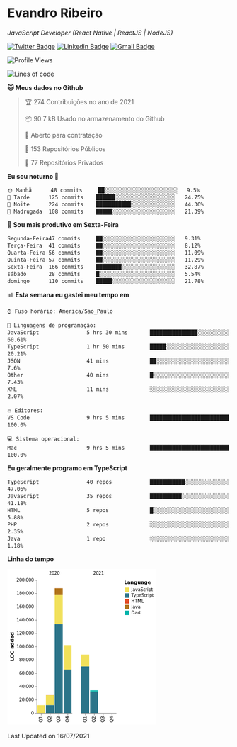 # Evandro **Ribeiro**

*JavaScript Developer (React Native | ReactJS | NodeJS)*

[![Twitter Badge](https://img.shields.io/badge/-@ribeiroevandro-201B2D?style=flat-square&labelColor=201B2D&logo=twitter&logoColor=white&link=https://twitter.com/ribeiroevandro)](https://twitter.com/ribeiroevandro) 
[![Linkedin Badge](https://img.shields.io/badge/-Evandro%20Ribeiro-201B2D?style=flat-square&logo=Linkedin&logoColor=white&link=https://www.linkedin.com/in/ribeiroevandro)](https://www.linkedin.com/in/ribeiroevandro) 
[![Gmail Badge](https://img.shields.io/badge/-oi@ribeiroevandro.com.br-201B2D?style=flat-square&logo=Gmail&logoColor=white&link=mailto:oi@ribeiroevandro.com.br)](mailto:oi@ribeiroevandro.com.br)


<!--START_SECTION:waka-->
![Profile Views](http://img.shields.io/badge/Visualizac%C3%B5es%20do%20perfil-1-blue)

![Lines of code](https://img.shields.io/badge/Desde%20o%20Hello%20World%20eu%20escrevi-451287%20linhas%20de%20c%C3%B3digo-blue)

**🐱 Meus dados no Github** 

> 🏆 274 Contribuições no ano de 2021
 > 
> 📦 90.7 kB Usado no armazenamento do Github 
 > 
> 💼 Aberto para contratação
 > 
> 📜 153 Repositórios Públicos 
 > 
> 🔑 77 Repositórios Privados  
 > 
**Eu sou noturno 🦉** 

```text
🌞 Manhã      48 commits     ██░░░░░░░░░░░░░░░░░░░░░░░   9.5% 
🌆 Tarde      125 commits    ██████░░░░░░░░░░░░░░░░░░░   24.75% 
🌃 Noite      224 commits    ███████████░░░░░░░░░░░░░░   44.36% 
🌙 Madrugada  108 commits    █████░░░░░░░░░░░░░░░░░░░░   21.39%

```
📅 **Sou mais produtivo em Sexta-Feira** 

```text
Segunda-Feira47 commits     ██░░░░░░░░░░░░░░░░░░░░░░░   9.31% 
Terça-Feira  41 commits     ██░░░░░░░░░░░░░░░░░░░░░░░   8.12% 
Quarta-Feira 56 commits     ██░░░░░░░░░░░░░░░░░░░░░░░   11.09% 
Quinta-Feira 57 commits     ██░░░░░░░░░░░░░░░░░░░░░░░   11.29% 
Sexta-Feira  166 commits    ████████░░░░░░░░░░░░░░░░░   32.87% 
sábado       28 commits     █░░░░░░░░░░░░░░░░░░░░░░░░   5.54% 
domingo      110 commits    █████░░░░░░░░░░░░░░░░░░░░   21.78%

```


📊 **Esta semana eu gastei meu tempo em** 

```text
⌚︎ Fuso horário: America/Sao_Paulo

💬 Linguagens de programação: 
JavaScript               5 hrs 30 mins       ███████████████░░░░░░░░░░   60.61% 
TypeScript               1 hr 50 mins        █████░░░░░░░░░░░░░░░░░░░░   20.21% 
JSON                     41 mins             ██░░░░░░░░░░░░░░░░░░░░░░░   7.6% 
Other                    40 mins             █░░░░░░░░░░░░░░░░░░░░░░░░   7.43% 
XML                      11 mins             ░░░░░░░░░░░░░░░░░░░░░░░░░   2.07%

🔥 Editores: 
VS Code                  9 hrs 5 mins        █████████████████████████   100.0%

💻 Sistema operacional: 
Mac                      9 hrs 5 mins        █████████████████████████   100.0%

```

**Eu geralmente programo em TypeScript** 

```text
TypeScript               40 repos            ███████████░░░░░░░░░░░░░░   47.06% 
JavaScript               35 repos            ██████████░░░░░░░░░░░░░░░   41.18% 
HTML                     5 repos             █░░░░░░░░░░░░░░░░░░░░░░░░   5.88% 
PHP                      2 repos             ░░░░░░░░░░░░░░░░░░░░░░░░░   2.35% 
Java                     1 repo              ░░░░░░░░░░░░░░░░░░░░░░░░░   1.18%

```


**Linha do tempo**

![Chart not found](https://raw.githubusercontent.com/ribeiroevandro/ribeiroevandro/master/charts/bar_graph.png) 


 Last Updated on 16/07/2021
<!--END_SECTION:waka-->

